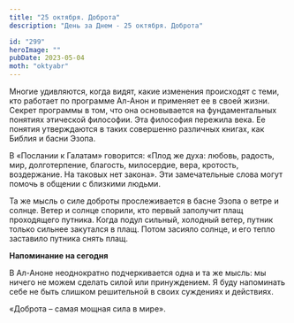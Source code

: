```yaml
---
title: "25 октября. Доброта"
description: "День за Днем - 25 октября. Доброта"

id: "299"
heroImage: ""
pubDate: 2023-05-04
moth: "oktyabr"
---
```


Многие удивляются, когда видят, какие изменения происходят с теми, кто
работает по программе Ал-Анон и применяет ее в своей жизни. Секрет программы в
том, что она основывается на фундаментальных понятиях этической философии. Эта
философия пережила века. Ее понятия утверждаются в таких совершенно различных
книгах, как Библия и басни Эзопа.

В «Послании к Галатам» говорится: «Плод же духа: любовь, радость, мир,
долготерпение, благость, милосердие, вера, кротость, воздержание. На таковых
нет закона». Эти замечательные слова могут помочь в общении с близкими людьми.

Та же мысль о силе доброты прослеживается в басне Эзопа о ветре и солнце.
Ветер и солнце спорили, кто первый заполучит плащ проходящего путника. Когда
подул сильный, холодный ветер, путник только сильнее закутался в плащ. Потом
засияло солнце, и его тепло заставило путника снять плащ.

**Напоминание на сегодня**

В Ал-Аноне неоднократно подчеркивается одна и та же мысль: мы ничего не можем
сделать силой или принуждением. Я буду напоминать себе не быть слишком
решительной в своих суждениях и действиях.

«Доброта – самая мощная сила в мире».
